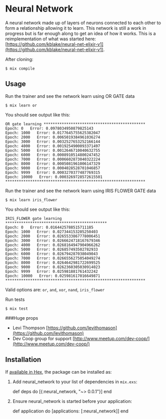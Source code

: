 # Neural Network

A neural network made up of layers of neurons connected to each other to form a relationship allowing it to learn. This network is still a work in progress but is far enough along to get an idea of how it works. This is a reimplementation of what was started here: [https://github.com/kblake/neural-net-elixir-v1](https://github.com/kblake/neural-net-elixir-v1).

After cloning:

    $ mix compile

## Usage

Run the trainer and see the network learn using OR GATE data

    $ mix learn or

You should see output like this:
    
    OR gate learning *********************************************
    Epoch: 0   Error: 0.0978034950879825143
    Epoch: 1000   Error: 0.0177645755625382047
    Epoch: 2000   Error: 0.0065019384961036274
    Epoch: 3000   Error: 0.0032527653252166144
    Epoch: 4000   Error: 0.0019254900093371497
    Epoch: 5000   Error: 0.0012646710040632755
    Epoch: 6000   Error: 0.0008910514800247452
    Epoch: 7000   Error: 0.0006602873040322224
    Epoch: 8000   Error: 0.0005081961006147329
    Epoch: 9000   Error: 0.0004028528701046857
    Epoch: 9999   Error: 0.0003270377487769315
    Epoch: 10000   Error: 0.0003269728572615501
    **************************************************************

Run the trainer and see the network learn using IRIS FLOWER GATE data

    $ mix learn iris_flower

You should see output like this:

    IRIS_FLOWER gate learning *********************************************
    Epoch: 0   Error: 0.0164425788515711185
    Epoch: 1000   Error: 0.027344153205250403
    Epoch: 2000   Error: 0.0265533867778006451
    Epoch: 3000   Error: 0.0266624718167679346
    Epoch: 4000   Error: 0.0268164947904966262
    Epoch: 5000   Error: 0.026857493502782933
    Epoch: 6000   Error: 0.026794287038049043
    Epoch: 7000   Error: 0.0266556275054049274
    Epoch: 8000   Error: 0.0264642981722699525
    Epoch: 9000   Error: 0.0262360305030914023
    Epoch: 9999   Error: 0.025981881761432242
    Epoch: 10000   Error: 0.025981617016649871
    **************************************************************


Valid options are: `or`, `and`, `xor`, `nand`, `iris_flower`


Run tests

    $ mix test
    
###Huge props

* Levi Thompson [https://github.com/levithomason](https://github.com/levithomason)
* Dev Coop group for support [http://www.meetup.com/dev-coop/](http://www.meetup.com/dev-coop/)


## Installation

If [available in Hex](https://hex.pm/docs/publish), the package can be installed as:

  1. Add neural_network to your list of dependencies in `mix.exs`:

        def deps do
          [{:neural_network, "~> 0.0.1"}]
        end

  2. Ensure neural_network is started before your application:

        def application do
          [applications: [:neural_network]]
        end


